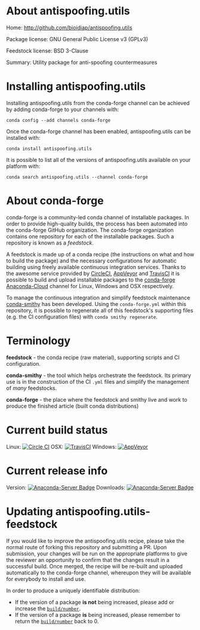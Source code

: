 About antispoofing.utils
========================

Home: http://github.com/bioidiap/antispoofing.utils

Package license: GNU General Public License v3 (GPLv3)

Feedstock license: BSD 3-Clause

Summary: Utility package for anti-spoofing countermeasures



Installing antispoofing.utils
=============================

Installing antispoofing.utils from the conda-forge channel can be achieved by adding conda-forge to your channels with:

```
conda config --add channels conda-forge
```

Once the conda-forge channel has been enabled, antispoofing.utils can be installed with:

```
conda install antispoofing.utils
```

It is possible to list all of the versions of antispoofing.utils available on your platform with:

```
conda search antispoofing.utils --channel conda-forge
```


About conda-forge
=================

conda-forge is a community-led conda channel of installable packages.
In order to provide high-quality builds, the process has been automated into the
conda-forge GitHub organization. The conda-forge organization contains one repository 
for each of the installable packages. Such a repository is known as a *feedstock*.

A feedstock is made up of a conda recipe (the instructions on what and how to build
the package) and the necessary configurations for automatic building using freely
available continuous integration services. Thanks to the awesome service provided by
[CircleCI](https://circleci.com/), [AppVeyor](http://www.appveyor.com/)
and [TravisCI](https://travis-ci.org/) it is possible to build and upload installable
packages to the [conda-forge](https://anaconda.org/conda-forge)
[Anaconda-Cloud](http://docs.anaconda.org/) channel for Linux, Windows and OSX respectively.

To manage the continuous integration and simplify feedstock maintenance
[conda-smithy](http://github.com/conda-forge/conda-smithy) has been developed.
Using the ``conda-forge.yml`` within this repository, it is possible to regenerate all of
this feedstock's supporting files (e.g. the CI configuration files) with ``conda smithy regenerate``.


Terminology
===========

**feedstock** - the conda recipe (raw material), supporting scripts and CI configuration.

**conda-smithy** - the tool which helps orchestrate the feedstock.
                   Its primary use is in the construction of the CI ``.yml`` files
                   and simplify the management of *many* feedstocks.

**conda-forge** - the place where the feedstock and smithy live and work to
                  produce the finished article (built conda distributions)

Current build status
====================
Linux: [![Circle CI](https://circleci.com/gh/conda-forge/antispoofing.utils-feedstock.svg?style=svg)](https://circleci.com/gh/conda-forge/antispoofing.utils-feedstock)
OSX: [![TravisCI](https://travis-ci.org/conda-forge/antispoofing.utils-feedstock.svg?branch=master)](https://travis-ci.org/conda-forge/antispoofing.utils-feedstock) 
Windows: [![AppVeyor](https://ci.appveyor.com/api/projects/status/github/conda-forge/antispoofing.utils-feedstock?svg=True)](https://ci.appveyor.com/project/conda-forge/antispoofing.utils-feedstock/branch/master)

Current release info
====================
Version: [![Anaconda-Server Badge](https://anaconda.org/conda-forge/antispoofing.utils/badges/version.svg)](https://anaconda.org/conda-forge/antispoofing.utils)
Downloads: [![Anaconda-Server Badge](https://anaconda.org/conda-forge/antispoofing.utils/badges/downloads.svg)](https://anaconda.org/conda-forge/antispoofing.utils)


Updating antispoofing.utils-feedstock
=====================================

If you would like to improve the antispoofing.utils recipe, please take the normal
route of forking this repository and submitting a PR. Upon submission, your changes will
be run on the appropriate platforms to give the reviewer an opportunity to confirm that the
changes result in a successful build. Once merged, the recipe will be re-built and uploaded
automatically to the conda-forge channel, whereupon they will be available for everybody to
install and use.

In order to produce a uniquely identifiable distribution:
 * If the version of a package **is not** being increased, please add or increase
   the [``build/number``](http://conda.pydata.org/docs/building/meta-yaml.html#build-number-and-string). 
 * If the version of a package **is** being increased, please remember to return
   the [``build/number``](http://conda.pydata.org/docs/building/meta-yaml.html#build-number-and-string)
   back to 0.
